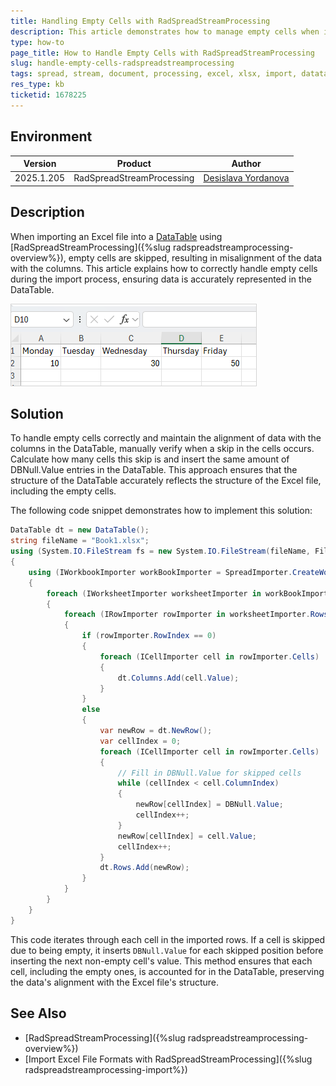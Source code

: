 ```yaml
---
title: Handling Empty Cells with RadSpreadStreamProcessing
description: This article demonstrates how to manage empty cells when importing an Excel file into a DataTable using RadSpreadStreamProcessing.
type: how-to
page_title: How to Handle Empty Cells with RadSpreadStreamProcessing
slug: handle-empty-cells-radspreadstreamprocessing
tags: spread, stream, document, processing, excel, xlsx, import, datatable, empty, cells
res_type: kb
ticketid: 1678225
---
```

<style> img[alt$="><"] { border: 1px solid lightgrey; } </style>

## Environment

| Version | Product | Author | 
| ---- | ---- | ---- | 
| 2025.1.205| RadSpreadStreamProcessing |[Desislava Yordanova](https://www.telerik.com/blogs/author/desislava-yordanova)| 

## Description

When importing an Excel file into a [DataTable](https://learn.microsoft.com/en-us/dotnet/api/system.data.datatable?view=net-9.0) using [RadSpreadStreamProcessing]({%slug radspreadstreamprocessing-overview%}), empty cells are skipped, resulting in misalignment of the data with the columns. This article explains how to correctly handle empty cells during the import process, ensuring data is accurately represented in the DataTable.

![Empty Cells in SpreadStreamProcessing ><](images/spread-stream-processing-empty-cells.png)   

## Solution

To handle empty cells correctly and maintain the alignment of data with the columns in the DataTable, manually verify when a skip in the cells occurs. Calculate how many cells this skip is and insert the same amount of DBNull.Value entries in the DataTable. This approach ensures that the structure of the DataTable accurately reflects the structure of the Excel file, including the empty cells.

The following code snippet demonstrates how to implement this solution:

```csharp
DataTable dt = new DataTable();
string fileName = "Book1.xlsx";
using (System.IO.FileStream fs = new System.IO.FileStream(fileName, FileMode.Open))
{
    using (IWorkbookImporter workBookImporter = SpreadImporter.CreateWorkbookImporter(SpreadDocumentFormat.Xlsx, fs))
    {
        foreach (IWorksheetImporter worksheetImporter in workBookImporter.WorksheetImporters)
        {
            foreach (IRowImporter rowImporter in worksheetImporter.Rows)
            {
                if (rowImporter.RowIndex == 0)
                {
                    foreach (ICellImporter cell in rowImporter.Cells)
                    {
                        dt.Columns.Add(cell.Value);
                    }
                }
                else
                {
                    var newRow = dt.NewRow();
                    var cellIndex = 0;
                    foreach (ICellImporter cell in rowImporter.Cells)
                    {
                        // Fill in DBNull.Value for skipped cells
                        while (cellIndex < cell.ColumnIndex)
                        {
                            newRow[cellIndex] = DBNull.Value;
                            cellIndex++;
                        }
                        newRow[cellIndex] = cell.Value;
                        cellIndex++;
                    }
                    dt.Rows.Add(newRow);
                }
            }
        }
    }
}
```

This code iterates through each cell in the imported rows. If a cell is skipped due to being empty, it inserts `DBNull.Value` for each skipped position before inserting the next non-empty cell's value. This method ensures that each cell, including the empty ones, is accounted for in the DataTable, preserving the data's alignment with the Excel file's structure.

## See Also

- [RadSpreadStreamProcessing]({%slug radspreadstreamprocessing-overview%})
- [Import Excel File Formats with RadSpreadStreamProcessing]({%slug radspreadstreamprocessing-import%}) 
